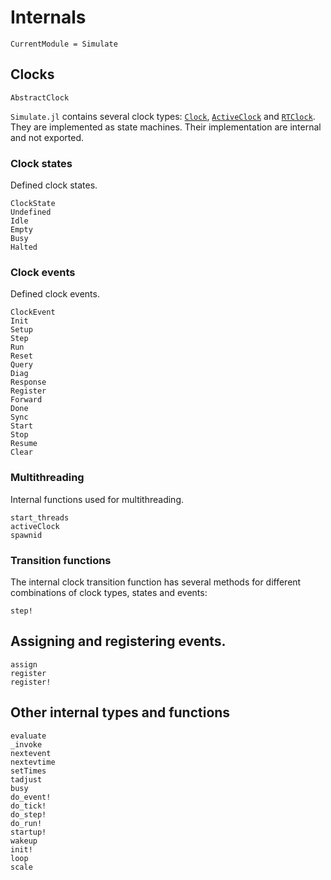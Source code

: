 # Internals

```@meta
CurrentModule = Simulate
```

## Clocks

```@docs
AbstractClock
```

`Simulate.jl` contains several clock types: [`Clock`](@ref), [`ActiveClock`](@ref) and [`RTClock`](@ref). They are implemented as state machines. Their implementation are internal and not exported.

### Clock states

Defined clock states.

```@docs
ClockState
Undefined
Idle
Empty
Busy
Halted
```

### Clock events

Defined clock events.

```@docs
ClockEvent
Init
Setup
Step
Run
Reset
Query
Diag
Response
Register
Forward
Done
Sync
Start
Stop
Resume
Clear
```

### Multithreading

Internal functions used for multithreading.

```@docs
start_threads
activeClock
spawnid
```

### Transition functions

The internal clock transition function has several methods for different combinations of clock types, states and events:

```@docs
step!
```

## Assigning and registering events.
```@docs
assign
register
register!
```

## Other internal types and functions
```@docs
evaluate
_invoke
nextevent
nextevtime
setTimes
tadjust
busy
do_event!
do_tick!
do_step!
do_run!
startup!
wakeup
init!
loop
scale
```
